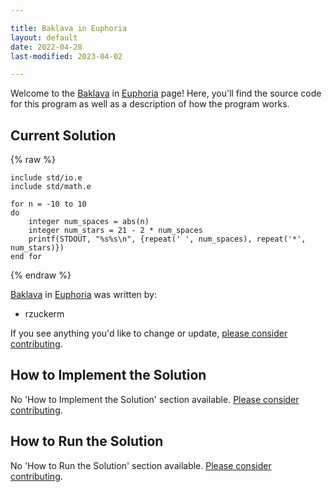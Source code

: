 ```yaml
---

title: Baklava in Euphoria
layout: default
date: 2022-04-28
last-modified: 2023-04-02

---
```


Welcome to the [Baklava](https://sampleprograms.io/projects/baklava) in [Euphoria](https://sampleprograms.io/languages/euphoria) page! Here, you'll find the source code for this program as well as a description of how the program works.

## Current Solution

{% raw %}

```euphoria
include std/io.e
include std/math.e

for n = -10 to 10
do
    integer num_spaces = abs(n)
    integer num_stars = 21 - 2 * num_spaces
    printf(STDOUT, "%s%s\n", {repeat(' ', num_spaces), repeat('*', num_stars)})
end for
```

{% endraw %}

[Baklava](https://sampleprograms.io/projects/baklava) in [Euphoria](https://sampleprograms.io/languages/euphoria) was written by:

- rzuckerm

If you see anything you'd like to change or update, [please consider contributing](https://github.com/TheRenegadeCoder/sample-programs).

## How to Implement the Solution

No 'How to Implement the Solution' section available. [Please consider contributing](https://github.com/TheRenegadeCoder/sample-programs-website).

## How to Run the Solution

No 'How to Run the Solution' section available. [Please consider contributing](https://github.com/TheRenegadeCoder/sample-programs-website).